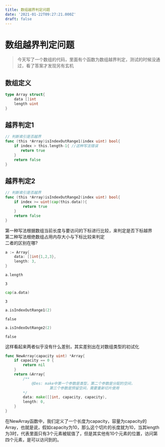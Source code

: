```yaml
---
title: 数组越界判定问题
date: '2021-01-22T09:27:21.000Z'
draft: false
---
```


# 数组越界判定问题

> 今天写了一个数组的代码，里面有个函数为数组越界判定，测试的时候没通过，看了答案才发现另有玄机

## 数组定义

```go
type Array struct{
    data []int
    length uint
}
```

## 越界判定1

```go
// 判断索引是否越界
func (this *Array)isIndexOutRange1(index uint) bool{
    if index > this.length-1{ //这种写法错误
       return true
    } 
    return false
}
```

## 越界判定2

```go
// 判断索引是否越界
func (this *Array)isIndexOutRange2(index uint) bool{
    if index >= uint(cap(this.data)){
        return true
    }
    return false
}
```

第一种写法根据数组当前长度与要访问的下标进行比较，来判定是否下标越界  
第二种写法根绝数组占用内存大小与下标比较来判定  
二者的区别在哪?

```go
a := Array{
    data: []int{1,2,3},
    length: 3,
}
```

```go
a.length
```

```text
3
```

```go
cap(a.data)
```

```text
3
```

```go
a.isIndexOutRange1(2)
```

```text
false
```

```go
a.isIndexOutRange2(2)
```

```text
false
```

这样看起来两者似乎没有什么差别，其实差别出在对数组类型的初试化

```go
func NewArray(capacity uint) *Array{
    if capacity == 0 {
        return nil
    }
    return &Array{
        /**
            @Des: make中第一个参数是类型，第二个参数是分配的空间，
                    第三个参数是预留空间，需要重新切片使用
        */
        data: make([]int, capacity, capacity),
        length: 0,
    }
}
```

在NewArray函数中，我们定义了一个长度为capacity，容量为capacity的Array，也就是说，假如capacity为10，那么这个切片的长度就为10，当其length为3时，代表里面只有3个元素被赋值了，但是其实他有10个元素的位置，访问第四个元素，是可以访问到的。

